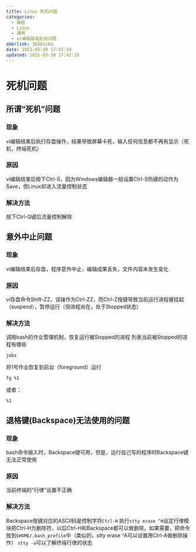 ```yaml
---
title: Linux 死机问题
categories: 
  - 编程
  - Linux
  - 通用
  - vi编辑器及乱码问题
abbrlink: 3658ccba
date: 2021-05-30 17:42:19
updated: 2021-05-30 17:42:19
---
```

# 死机问题
## 所谓“死机”问题
### 现象
vi编辑结束后执行存盘操作，结果导致屏幕卡死，输入任何信息都不再有显示（死机，终端死机）
### 原因
vi编辑结束后按下Ctrl-S，因为Windows编辑器一般设置Ctrl-S热键的动作为Save，但Linux却进入流量控制状态
### 解决方法
按下Ctrl-Q键后流量控制解除


## 意外中止问题
### 现象
vi编辑结束后存盘，程序意外中止，编辑成果丢失，文件内容未发生变化
### 原因
vi存盘命令Shift-ZZ，误操作为Ctrl-ZZ，而Ctrl-Z按键导致当前运行进程被挂起（suspend），暂停运行（但进程尚在，处于Stopped状态）
### 解决方法
调用bash的作业管理机制，恢复运行被Stopped的进程
列表当前被Stopped的进程有哪些
```
jobs
```
将1号作业恢复到前台（foreground）运行
```
fg %1
```
或者：
```
%1
```
## 退格键(Backspace)无法使用的问题
### 现象
bash命令输入时，Backspace键可用，但是，运行自己写的程序时Backspace键无法正常使用
### 原因
当前终端的“行律”设置不正确
### 解决方法
Backspace按键对应的ASCII码是控制字符`Ctrl-H`
执行`stty erase ^H`设定行律模块把Ctrl-H为删除符，以后Ctrl-H和Backspace都可以做删除。如果需要，把命令放到`$HOME/.bash_profile`中（类似的，stty erase ^A可以设置用Ctrl-A做删除操作）
`stty -a`可以了解终端行律的状态